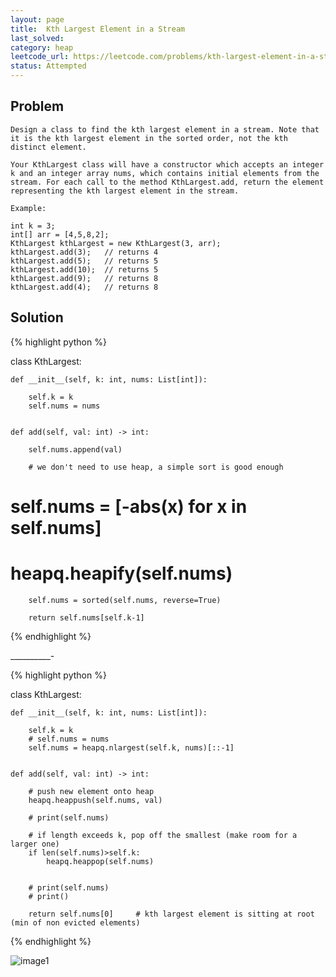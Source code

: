 ```yaml
---
layout: page
title:  Kth Largest Element in a Stream
last_solved: 
category: heap
leetcode_url: https://leetcode.com/problems/kth-largest-element-in-a-stream
status: Attempted
---
```


Problem
-------

```
Design a class to find the kth largest element in a stream. Note that it is the kth largest element in the sorted order, not the kth distinct element.

Your KthLargest class will have a constructor which accepts an integer k and an integer array nums, which contains initial elements from the stream. For each call to the method KthLargest.add, return the element representing the kth largest element in the stream.

Example:

int k = 3;
int[] arr = [4,5,8,2];
KthLargest kthLargest = new KthLargest(3, arr);
kthLargest.add(3);   // returns 4
kthLargest.add(5);   // returns 5
kthLargest.add(10);  // returns 5
kthLargest.add(9);   // returns 8
kthLargest.add(4);   // returns 8

```

Solution
----------

{% highlight python %}

class KthLargest:
    
    def __init__(self, k: int, nums: List[int]):
        
        self.k = k
        self.nums = nums
        

    def add(self, val: int) -> int:
        
        self.nums.append(val)
        
        # we don't need to use heap, a simple sort is good enough
#         self.nums = [-abs(x) for x in self.nums]      
#         heapq.heapify(self.nums)
        
        self.nums = sorted(self.nums, reverse=True)
        
        return self.nums[self.k-1]

{% endhighlight %}


__________-


{% highlight python %}

class KthLargest:
    
    def __init__(self, k: int, nums: List[int]):
        
        self.k = k
        # self.nums = nums
        self.nums = heapq.nlargest(self.k, nums)[::-1]
        

    def add(self, val: int) -> int:
        
        # push new element onto heap
        heapq.heappush(self.nums, val)
    
        # print(self.nums)
        
        # if length exceeds k, pop off the smallest (make room for a larger one)
        if len(self.nums)>self.k:
            heapq.heappop(self.nums)
               

        # print(self.nums)
        # print()
                
        return self.nums[0]     # kth largest element is sitting at root (min of non evicted elements)


{% endhighlight %}

![image1]()